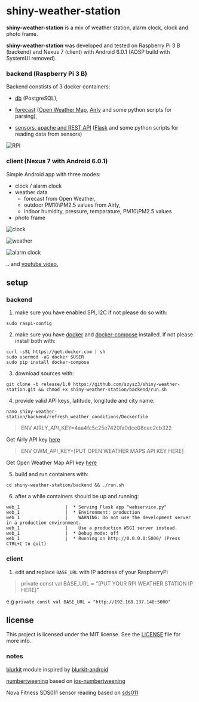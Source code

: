 # shiny-weather-station

**shiny-weather-station** is a mix of weather station, alarm clock, clock and photo frame.

**shiny-weather-station** was developed and tested on Raspberry Pi 3 B (backend) and Nexus 7 (client) with Android 6.0.1 (AOSP build with SystemUI removed). 

### backend (Raspberry Pi 3 B)

Backend constists of 3 docker containers: 
* [db](https://github.com/szysz3/shiny-weather-station/tree/master/backend/db) (PostgreSQL), 

* [forecast](https://github.com/szysz3/shiny-weather-station/tree/master/backend/refresh_weather_conditions) ([Open Weather Map](https://openweathermap.org), [Airly](https://airly.eu/en/) and some python scripts for parsing), 

* [sensors, apache and REST API](https://github.com/szysz3/shiny-weather-station/tree/master/backend/webservice) ([Flask](http://flask.pocoo.org) and some python scripts for reading data from sensors)

![RPI](https://i.imgur.com/QElSfV2.jpg)

### client (Nexus 7 with Android 6.0.1)

Simple Android app with three modes:
* clock / alarm clock
* weather data 
  * forecast from Open Weather, 
  * outdoor PM10\PM2.5 values from Airly, 
  * indoor humidity, pressure, temparature, PM10\PM2.5 values
* photo frame

![clock](https://i.imgur.com/TWmcUA4.png)

![weather](https://i.imgur.com/oLKhmVH.png)

![alarm clock](https://i.imgur.com/pSlrnM2.png)


.. and [youtube video.](https://youtu.be/fz_Qo0Fml2M)

## setup

### backend
1. make sure you have enabled SPI, I2C if not please do so with:
```
sudo raspi-config
```
2. make sure you have [docker](https://www.docker.com/) and [docker-compose](https://docs.docker.com/compose/) installed. If not please install both with:
```
curl -sSL https://get.docker.com | sh
sudo usermod -aG docker $USER 
sudo pip install docker-compose
````
3. download sources with:
```
git clone -b release/1.0 https://github.com/szysz3/shiny-weather-station.git && chmod +x shiny-weather-station/backend/run.sh
```
4. provide valid API keys, latitude, longitude and city name:
```
nano shiny-weather-station/backend/refresh_weather_conditions/Dockerfile
```

> ENV AIRLY_API_KEY=4aa4fc5c25e7420fa0dce08cec2cb322

Get Airly API key [here](https://developer.airly.eu/register)

> ENV OWM_API_KEY=[PUT OPEN WEATHER MAPS API KEY HERE]

Get Open Weather Map API key [here](https://home.openweathermap.org/users/sign_up)

5. build and run containers with:
```
cd shiny-weather-station/backend && ./run.sh
```

6. after a while containers should be up and running:
```
web_1                 |  * Serving Flask app "webservice.py"
web_1                 |  * Environment: production
web_1                 |    WARNING: Do not use the development server in a production environment.
web_1                 |    Use a production WSGI server instead.
web_1                 |  * Debug mode: off
web_1                 |  * Running on http://0.0.0.0:5000/ (Press CTRL+C to quit)
```

### client
1. edit and replace `BASE_URL` with IP address of your RaspberryPi

> private const val BASE_URL = "[PUT YOUR RPI WEATHER STATION IP HERE]"

e.g `private const val BASE_URL = "http://192.168.137.148:5000"`

## license

This project is licensed under the MIT license. See the [LICENSE](https://github.com/szysz3/shiny-weather-station/blob/master/LICENSE) file for more info.

### notes

[blurkit](https://github.com/szysz3/shiny-weather-station/tree/master/client/blurkit) module inspired by [blurkit-android](https://github.com/CameraKit/blurkit-android)

[numbertweening](https://github.com/szysz3/shiny-weather-station/tree/master/client/numbertweening) based on [ios-numbertweening](https://github.com/szysz3/ios-numbertweening)

Nova Fitness SDS011 sensor reading based on [sds011](https://gist.github.com/kadamski/92653913a53baf9dd1a8)
